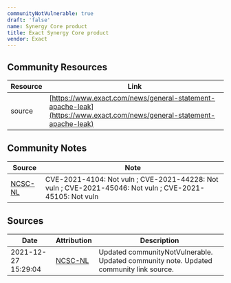 ```yaml
---
communityNotVulnerable: true
draft: 'false'
name: Synergy Core product
title: Exact Synergy Core product
vendor: Exact
---
```



## Community Resources
| Resource | Link |
| --- | --- |
| source | [https://www.exact.com/news/general-statement-apache-leak](https://www.exact.com/news/general-statement-apache-leak) |

## Community Notes
| Source | Note |
| --- | --- |
| [NCSC-NL](https://github.com/NCSC-NL/log4shell/blob/main/software/README.md) | CVE-2021-4104: Not vuln ; CVE-2021-44228: Not vuln ; CVE-2021-45046: Not vuln ; CVE-2021-45105: Not vuln </ul> |

## Sources
| Date | Attribution | Description |
| --- | --- | --- |
| 2021-12-27 15:29:04 | [NCSC-NL](https://github.com/NCSC-NL/log4shell/blob/main/software/README.md) | Updated communityNotVulnerable. Updated community note. Updated community link source.  |
